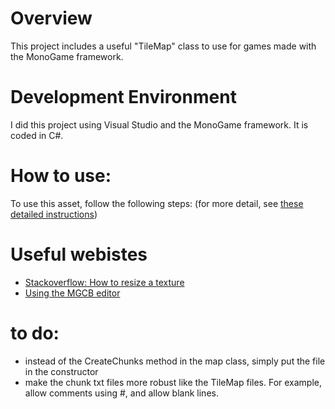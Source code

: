 # Overview

This project includes a useful "TileMap" class to use for games made with the MonoGame framework. 

# Development Environment

I did this project using Visual Studio and the MonoGame framework. It is coded in C#.

# How to use:

To use this asset, follow the following steps: (for more detail, see [these detailed instructions](instructions.md))



# Useful webistes
* [Stackoverflow: How to resize a texture](https://stackoverflow.com/questions/4349590/resize-and-load-a-texture2d-in-xna)
* [Using the MGCB editor](https://docs.monogame.net/articles/content/using_mgcb_editor.html)

# to do:
* instead of the CreateChunks method in the map class, simply put the file in the constructor
* make the chunk txt files more robust like the TileMap files. For example, allow comments using #, and allow blank lines. 
